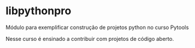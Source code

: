 # libpythonpro
Módulo para exemplificar construção de projetos python no curso Pytools

Nesse curso é ensinado a contribuir com projetos de código aberto.
